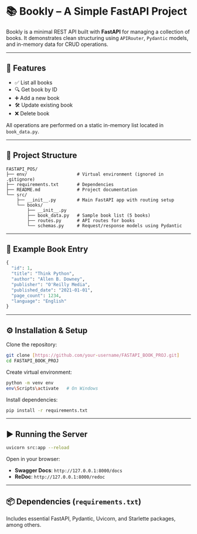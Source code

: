 # 📚 Bookly – A Simple FastAPI Project

Bookly is a minimal REST API built with **FastAPI** for managing a collection of books. It demonstrates clean structuring using `APIRouter`, `Pydantic` models, and in-memory data for CRUD operations.

---

## 🚀 Features

- ✅ List all books  
- 🔍 Get book by ID  
- ➕ Add a new book  
- 🛠 Update existing book  
- ❌ Delete book  

All operations are performed on a static in-memory list located in `book_data.py`.

---

## 📁 Project Structure

```
FASTAPI_POS/
├── env/                   # Virtual environment (ignored in .gitignore)
├── requirements.txt       # Dependencies
├── README.md              # Project documentation
└── src/
    ├── __init__.py        # Main FastAPI app with routing setup
    └── books/
        ├── __init__.py
        ├── book_data.py   # Sample book list (5 books)
        ├── routes.py      # API routes for books
        └── schemas.py     # Request/response models using Pydantic
```


---

## 📝 Example Book Entry

```python
{
  "id": 1,
  "title": "Think Python",
  "author": "Allen B. Downey",
  "publisher": "O'Reilly Media",
  "published_date": "2021-01-01",
  "page_count": 1234,
  "language": "English"
}
```

---

## ⚙️ Installation & Setup

Clone the repository:

```bash
git clone [https://github.com/your-username/FASTAPI_BOOK_PROJ.git]
cd FASTAPI_BOOK_PROJ
```

Create virtual environment:

```bash
python -m venv env
env\Scripts\activate   # On Windows
```

Install dependencies:

```bash
pip install -r requirements.txt
```

---

## ▶️ Running the Server

```bash
uvicorn src:app --reload
```

Open in your browser:

* **Swagger Docs**: `http://127.0.0.1:8000/docs`
* **ReDoc**: `http://127.0.0.1:8000/redoc`

---

## 📦 Dependencies (`requirements.txt`)

Includes essential FastAPI, Pydantic, Uvicorn, and Starlette packages, among others.






